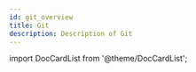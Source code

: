 ```yaml
---
id: git_overview
title: Git
description: Description of Git
---
```


import DocCardList from '@theme/DocCardList';

<DocCardList />